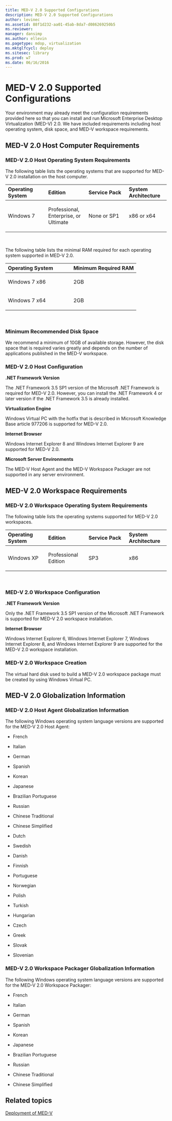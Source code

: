 ```yaml
---
title: MED-V 2.0 Supported Configurations
description: MED-V 2.0 Supported Configurations
author: levinec
ms.assetid: 88f1d232-aa01-45ab-8da7-d086269250b5
ms.reviewer: 
manager: dansimp
ms.author: ellevin
ms.pagetype: mdop, virtualization
ms.mktglfcycl: deploy
ms.sitesec: library
ms.prod: w7
ms.date: 06/16/2016
---
```



# MED-V 2.0 Supported Configurations


Your environment may already meet the configuration requirements provided here so that you can install and run Microsoft Enterprise Desktop Virtualization (MED-V) 2.0. We have included requirements including host operating system, disk space, and MED-V workspace requirements.

## MED-V 2.0 Host Computer Requirements


### MED-V 2.0 Host Operating System Requirements

The following table lists the operating systems that are supported for MED-V 2.0 installation on the host computer.

<table>
<colgroup>
<col width="25%" />
<col width="25%" />
<col width="25%" />
<col width="25%" />
</colgroup>
<thead>
<tr class="header">
<th align="left">Operating System</th>
<th align="left">Edition</th>
<th align="left">Service Pack</th>
<th align="left">System Architecture</th>
</tr>
</thead>
<tbody>
<tr class="odd">
<td align="left"><p>Windows 7</p></td>
<td align="left"><p>Professional, Enterprise, or Ultimate</p></td>
<td align="left"><p>None or SP1</p></td>
<td align="left"><p>x86 or x64</p></td>
</tr>
</tbody>
</table>

 

The following table lists the minimal RAM required for each operating system supported in MED-V 2.0.

<table>
<colgroup>
<col width="50%" />
<col width="50%" />
</colgroup>
<thead>
<tr class="header">
<th align="left">Operating System</th>
<th align="left">Minimum Required RAM</th>
</tr>
</thead>
<tbody>
<tr class="odd">
<td align="left"><p>Windows 7 x86</p></td>
<td align="left"><p>2GB</p></td>
</tr>
<tr class="even">
<td align="left"><p>Windows 7 x64</p></td>
<td align="left"><p>2GB</p></td>
</tr>
</tbody>
</table>

 

### Minimum Recommended Disk Space

We recommend a minimum of 10GB of available storage. However, the disk space that is required varies greatly and depends on the number of applications published in the MED-V workspace.

### <a href="" id="med-v-2-0-host-configuration-"></a>MED-V 2.0 Host Configuration

**.NET Framework Version**

The .NET Framework 3.5 SP1 version of the Microsoft .NET Framework is required for MED-V 2.0. However, you can install the .NET Framework 4 or later version if the .NET Framework 3.5 is already installed.

**Virtualization Engine**

Windows Virtual PC with the hotfix that is described in Microsoft Knowledge Base article 977206 is supported for MED-V 2.0.

**Internet Browser**

Windows Internet Explorer 8 and Windows Internet Explorer 9 are supported for MED-V 2.0.

**Microsoft Server Environments**

The MED-V Host Agent and the MED-V Workspace Packager are not supported in any server environment.

## MED-V 2.0 Workspace Requirements


### MED-V 2.0 Workspace Operating System Requirements

The following table lists the operating systems supported for MED-V 2.0 workspaces.

<table>
<colgroup>
<col width="25%" />
<col width="25%" />
<col width="25%" />
<col width="25%" />
</colgroup>
<thead>
<tr class="header">
<th align="left">Operating System</th>
<th align="left">Edition</th>
<th align="left">Service Pack</th>
<th align="left">System Architecture</th>
</tr>
</thead>
<tbody>
<tr class="odd">
<td align="left"><p>Windows XP</p></td>
<td align="left"><p>Professional Edition</p></td>
<td align="left"><p>SP3</p></td>
<td align="left"><p>x86</p></td>
</tr>
</tbody>
</table>

 

### <a href="" id="med-v-2-0-workspace-configuration-"></a>MED-V 2.0 Workspace Configuration

**.NET Framework Version**

Only the .NET Framework 3.5 SP1 version of the Microsoft .NET Framework is supported for MED-V 2.0 workspace installation.

**Internet Browser**

Windows Internet Explorer 6, Windows Internet Explorer 7, Windows Internet Explorer 8, and Windows Internet Explorer 9 are supported for the MED-V 2.0 workspace installation.

### MED-V 2.0 Workspace Creation

The virtual hard disk used to build a MED-V 2.0 workspace package must be created by using Windows Virtual PC.

## MED-V 2.0 Globalization Information


### MED-V 2.0 Host Agent Globalization Information

The following Windows operating system language versions are supported for the MED-V 2.0 Host Agent:

-   French

-   Italian

-   German

-   Spanish

-   Korean

-   Japanese

-   Brazilian Portuguese

-   Russian

-   Chinese Traditional

-   Chinese Simplified

-   Dutch

-   Swedish

-   Danish

-   Finnish

-   Portuguese

-   Norwegian

-   Polish

-   Turkish

-   Hungarian

-   Czech

-   Greek

-   Slovak

-   Slovenian

### MED-V 2.0 Workspace Packager Globalization Information

The following Windows operating system language versions are supported for the MED-V 2.0 Workspace Packager:

-   French

-   Italian

-   German

-   Spanish

-   Korean

-   Japanese

-   Brazilian Portuguese

-   Russian

-   Chinese Traditional

-   Chinese Simplified

## Related topics


[Deployment of MED-V](deployment-of-med-v.md)

 

 





